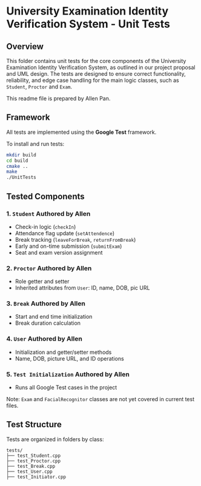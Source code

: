 # University Examination Identity Verification System - Unit Tests

## Overview

This folder contains unit tests for the core components of the University Examination Identity Verification System, as outlined in our project proposal and UML design. The tests are designed to ensure correct functionality, reliability, and edge case handling for the main logic classes, such as `Student`, `Proctor` and `Exam`.

This readme file is prepared by Allen Pan. 

## Framework

All tests are implemented using the **Google Test** framework.

To install and run tests:

```bash
mkdir build
cd build
cmake ..
make
./UnitTests
```

## Tested Components

### 1. `Student` Authored by Allen

- Check-in logic (`checkIn`)
- Attendance flag update (`setAttendence`)
- Break tracking (`leaveForBreak`, `returnFromBreak`)
- Early and on-time submission (`submitExam`)
- Seat and exam version assignment

### 2. `Proctor` Authored by Allen

- Role getter and setter
- Inherited attributes from `User`: ID, name, DOB, pic URL

### 3. `Break` Authored by Allen

- Start and end time initialization
- Break duration calculation

### 4. `User` Authored by Allen

- Initialization and getter/setter methods
- Name, DOB, picture URL, and ID operations

### 5. `Test Initialization` Authored by Allen

- Runs all Google Test cases in the project

Note: `Exam` and `FacialRecognitor` classes are not yet covered in current test files.

## Test Structure

Tests are organized in folders by class:

```
tests/
├── test_Student.cpp
├── test_Proctor.cpp
├── test_Break.cpp
├── test_User.cpp
├── test_Initiator.cpp
```
